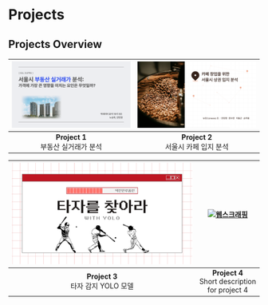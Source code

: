 # Projects

## Projects Overview

| [![SQL 데이터 분석](SQL%20project/realestate1.png)](SQL%20project/서울시%20부동산%20실거래가%20분석.pdf) | [![파이썬 데이터 분석](Python%20project/cafe1.png)](Python%20project/서울시%20카페%20입지%20분석.pdf) |
|:-----------------------------------------------------------------:|:-----------------------------------------------------------------:|
| **Project 1**<br> 부동산 실거래가 분석                       | **Project 2**<br> 서울시 카페 입지 분석                         |

| [![딥러닝](DL%20project/hitterdetector1.png)](DL%20project/타자를찾아라withYOLO.pdf)  | [![웹스크래핑 ](link_to_image_4)](link_to_project4.pdf) |
|:----------------------------------------------------------------:|:----------------------------------------------------------------:|
| **Project 3**<br> 타자 감지 YOLO 모델                | **Project 4**<br>Short description for project 4                |


